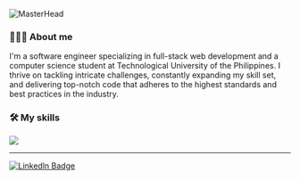 ![MasterHead](https://user-images.githubusercontent.com/74038190/225813708-98b745f2-7d22-48cf-9150-083f1b00d6c9.gif)

### 👨🏻‍💻 About me
I'm a software engineer specializing in full-stack web development and a computer science student at Technological University of the Philippines. I thrive on tackling intricate challenges, constantly expanding my skill set, and delivering top-notch code that adheres to the highest standards and best practices in the industry.

### 🛠️ My skills
<img src="https://skillicons.dev/icons?i=html,css,js,c,cpp,python,typescript,react,vue,nuxt,tailwindcss,express,nodejs,sequelize,mongodb,postgres,netlify,vercel,heroku,tensorflow,postman&perline=7" />

----------
<p align="left">
   <a href="https://www.linkedin.com/in/dsbalico" target="_blank">
    <img src="https://img.shields.io/badge/Linkedin-blue?style=for-the-badge&logo=linkedln&logoColor=white" alt="Linkedln Badge"/>
  </a>
</p>
